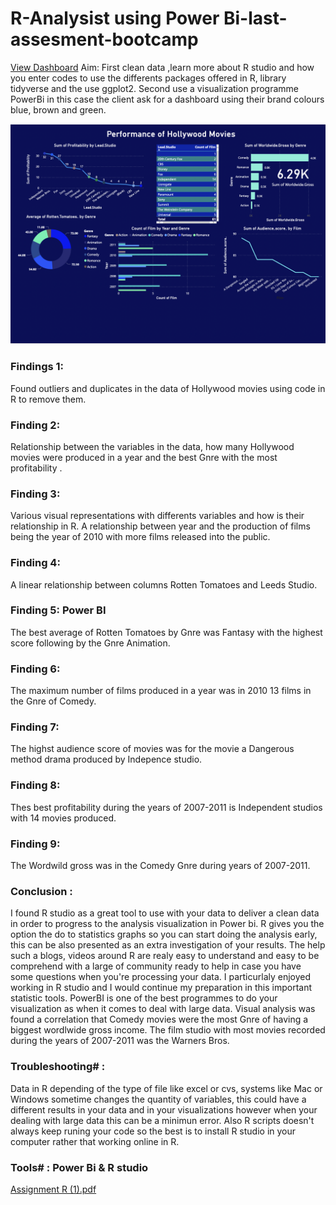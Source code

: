 # R-Analysist using Power Bi-last-assesment-bootcamp
[View Dashboard](https://app.powerbi.com/groups/me/reports/f8f60563-f22b-4b53-9cf9-d0fff1192a09/ReportSection)
Aim: First clean data ,learn more about R studio and how you enter codes to use the differents packages offered in R, library tidyverse and the use ggplot2. Second use a visualization programme PowerBi in this case the client ask for a dashboard using their brand colours blue, brown and green. 

![This is an image](https://github.com/LisbethH23/R-project-last-assesment-bootcamp/blob/main/Power%20bi%20Hollywood%20movies.png)

### Findings 1: 
Found outliers and duplicates in the data of Hollywood movies using code in R to remove them.

### Finding 2: 
Relationship between the variables in the data, how many Hollywood movies were produced in a year and the best Gnre with the most profitability .

### Finding 3: 
Various visual representations with differents variables and how is their relationship in R. A relationship between year and the production of films being the year of 2010 with more films released into the public.

### Finding 4: 
A linear relationship between columns Rotten Tomatoes and Leeds Studio.

### Finding 5: Power BI
The best average of Rotten Tomatoes by Gnre was Fantasy with the highest score following by the Gnre Animation.

### Finding 6: 
The maximum number of films produced in a year was in 2010 13 films in the Gnre of Comedy.

### Finding 7: 
The highst audience score of movies was for the movie a Dangerous method drama produced by Indepence studio.

### Finding 8:
Thes best profitability during the years of 2007-2011 is Independent studios with 14 movies produced.

### Finding 9:
The Wordwild gross was in the Comedy Gnre during years of 2007-2011.

### Conclusion : 
I found R studio as a great tool to use with your data to deliver a clean data in order to progress to the analysis visualization in Power bi. R gives you the option the do to statistics graphs so you can start doing the analysis early, this can be also presented as an extra investigation of your results. The help such a blogs, videos around R are realy easy to understand and easy to be comprehend with a large of community ready to help in case you have some questions when you're processing your data. I particurlaly enjoyed working in R studio and I would continue my preparation in this important statistic tools.
PowerBI is one of the best programmes to do your visualization as when it comes to deal with large data.
Visual analysis was found a correlation that Comedy movies were the most Gnre of having a biggest wordlwide gross income.
The film studio with most movies recorded during the years of 2007-2011 was the Warners Bros. 


### Troubleshooting# : 
Data in R depending of the type of file like excel or cvs, systems like Mac or Windows sometime changes the quantity of variables, this could have a different results in your data and in your visualizations however when your dealing with large data this can be a minimun error. Also R scripts doesn't always keep runing your code so the best is to install R studio in your computer rather that working online in R.

### Tools# : Power Bi & R studio

[Assignment R (1).pdf](https://github.com/LisbethH23/R-project-last-assesment-bootcamp/files/10254735/Assignment.R.1.pdf)
